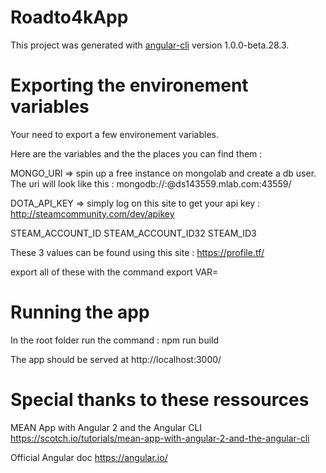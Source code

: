 # Roadto4kApp

This project was generated with [angular-cli](https://github.com/angular/angular-cli) version 1.0.0-beta.28.3.

# Exporting the environement variables

Your need to export a few environement variables.

Here are the variables and the the places you can find them :

MONGO_URI => spin up a free instance on mongolab and create a db user. The uri will look like this : 
mongodb://<dbuser>:<dbpassword>@ds143559.mlab.com:43559/<db-name>

DOTA_API_KEY => simply log on this site to get your api key : http://steamcommunity.com/dev/apikey

STEAM_ACCOUNT_ID
STEAM_ACCOUNT_ID32
STEAM_ID3

These 3 values can be found using this site : https://profile.tf/

export all of these with the command export VAR=<value>

# Running the app

In the root folder run the command : npm run build

The app should be served at http://localhost:3000/

# Special thanks to these ressources

MEAN App with Angular 2 and the Angular CLI
https://scotch.io/tutorials/mean-app-with-angular-2-and-the-angular-cli

Official Angular doc
https://angular.io/
